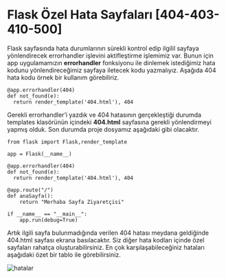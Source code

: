 # Flask Özel Hata Sayfaları [404-403-410-500]

Flask sayfasında hata durumlarının sürekli kontrol edip ilgilil sayfaya yönlendirecek errorhandler işlevini aktifleştirme işlemimiz var. Bunun için app uygulamamızın **errorhandler** fonksiyonu ile dinlemek istediğimiz hata kodunu yönlendireceğimiz sayfaya iletecek kodu yazmalıyız. Aşağıda 404 hata kodu örnek bir kullanım görebiliriz.

```
@app.errorhandler(404)
def not_found(e):
  return render_template('404.html'), 404
```
Gerekli errorhandler’i yazdık ve 404 hatasının gerçekleştiği durumda templates klasörünün içindeki  **404.html** sayfasına gerekli yönlendirmeyi yapmış olduk. Son durumda proje dosyamız aşağıdaki gibi olacaktır.
```
from flask import Flask,render_template

app = Flask(__name__)

@app.errorhandler(404)
def not_found(e):
  return render_template('404.html'), 404

@app.route("/")
def anaSayfa():
    return "Merhaba Sayfa Ziyaretçisi"

if __name__ == "__main__":
    app.run(debug=True)
```
Artık ilgili sayfa bulunmadığında verilen 404 hatası meydana geldiğinde 404.html sayfası ekrana basılacaktır. Siz diğer hata kodları içinde özel sayfaları rahatça oluşturabilirsiniz. En çok karşılaşabileceğiniz hataları aşağıdaki özet bir tablo ile görebilirsiniz.

![hatalar](https://user-images.githubusercontent.com/59111328/135301400-e932fa4e-5fa5-421c-aa4a-73a38d2d8400.PNG)



